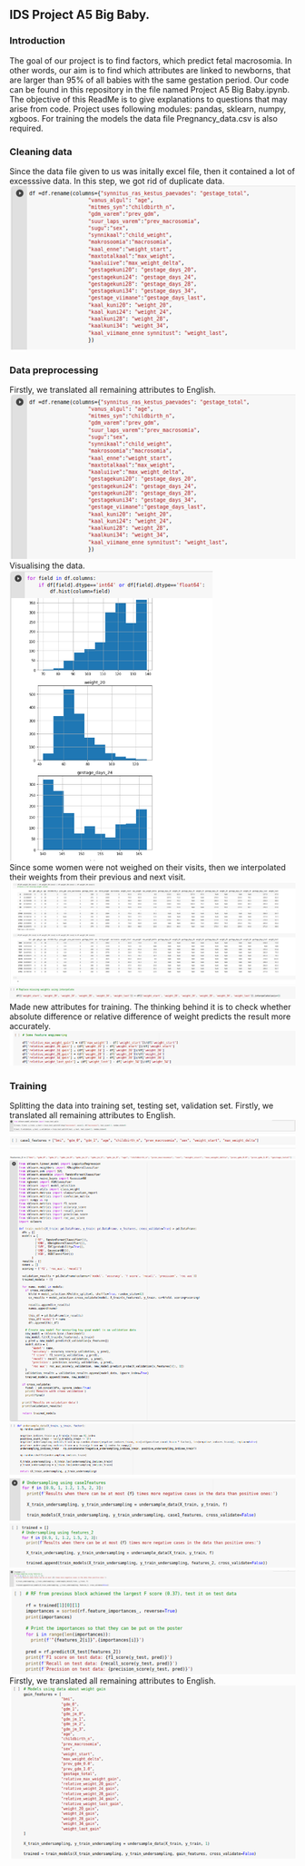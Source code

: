 ## IDS Project A5 Big Baby.
### Introduction
The goal of our project is to find factors, which predict fetal macrosomia. In other words, our aim is to find which attributes are linked to newborns, that are larger than 95% of all babies with the same gestation period. Our code can be found in this repository in the file named Project A5 Big Baby.ipynb.
The objective of this ReadMe is to give explanations to questions that may arise from code. Project uses following modules: pandas, sklearn, numpy, xgboos. For training the models the data file Pregnancy_data.csv is also required. 
### Cleaning data
Since the data file given to us was initally excel file, then it contained a lot of excesssive data. In this step, we got rid of duplicate data.
![PicA](readme_images/dropping.png)

### Data preprocessing
Firstly, we translated all remaining attributes to English.</br>
![PicB](readme_images/dropping.png) </br>
Visualising the data. </br>
![PicC](readme_images/visualising.png) </br>
Since some women were not weighed on their visits, then we interpolated their weights from their previous and next visit. </br>
![PicD](readme_images/missing.png) </br>
![PicE](readme_images/interpolating.png) </br>
Made new attributes for training. The thinking behind it is to check whether absolute difference or relative difference of weight predicts the result more accurately.</br>
![PicF](readme_images/featrue_engingeering.png) 

### Training
Splitting the data into training set, testing set, validation set.
Firstly, we translated all remaining attributes to English.</br>
![PicB](readme_images/split.png) </br>
![PicB](readme_images/features1.png) </br>
![PicB](readme_images/features2.png) </br>
![PicB](readme_images/models.png) </br>
![PicB](readme_images/undersample.png) </br>
![PicB](readme_images/undersampling_sets.png) </br>
![PicB](readme_images/undersample_a.png) </br>
![PicB](readme_images/undersaple_b.png) </br>
![PicB](readme_images/best.png) </br>
Firstly, we translated all remaining attributes to English.</br>
![PicB](readme_images/m3.png) </br>



